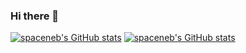 ### Hi there 👋

[![spaceneb's GitHub stats](https://github-readme-stats.vercel.app/api?username=spaceneb&count_private=true&show_icons=true&theme=graywhite)](https://github.com/anuraghazra/github-readme-stats)
[![spaceneb's GitHub stats](https://github-readme-stats.vercel.app/api/top-langs?username=spaceneb&layout=compact&count_private=true&show_icons=true&&theme=graywhite)](https://github.com/anuraghazra/github-readme-stats)
